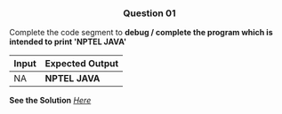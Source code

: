 <h3 align="center"> Question 01 </h3>

Complete the code segment to **debug / complete the program which is intended to print 'NPTEL JAVA'**


Input  | Expected Output
-------| ---------------------
NA     | **NPTEL JAVA**


**See the Solution** *[Here](https://github.com/garvitraj/Swayam-IIT-KGP-NPTEL-Java-Course-2021-/blob/main/Week%202/Question05/solution.java)*


